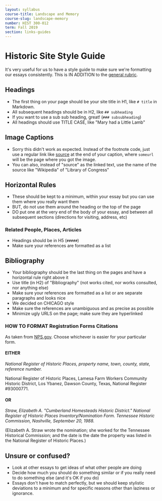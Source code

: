 ```yaml
---
layout: syllabus
course-title: Landscape and Memory
course-slug: landscape-memory
number: HIST 300-012
term: Fall 2019
section: links-guides
---
```


# Historic Site Style Guide
It's very useful for us to have a style guide to make sure we're formatting our essays consistently. This is IN ADDITION to the [general rubric](http://fredgibbs.net/courses/trails/essay-grading-rubric.pdf).

## Headings
- The first thing on your page should be your site title in H1, like `# title` in Markdown.
- All subsequent headings should be in H2, like `## subheading`
- If you want to use a sub sub heading, great! (`### subsubheading`)
- All headings should use TITLE CASE, like "Mary had a Little Lamb"

## Image Captions
- Sorry this didn't work as expected. Instead of the footnote code, just use a regular link like [source](http://someurl) at the end of your caption, where `someurl` will be the page where you got the image.
- You can also, instead of "source" as the linked text, use the name of the source like "Wikipedia" of "Library of Congress"


## Horizontal Rules
- These should be kept to a minimum, within your essay but you can use them where you really want them
- BUT, do not use them around the heading or the top of the page
- DO put one at the very end of the body of your essay, and between all subsequent sections (directions for visiting, address, etc)

### Related People, Places, Articles
- Headings should be in H5 (`#####`)
- Make sure your references are formatted as a list

## Bibliography
- Your bibliography should be the last thing on the pages and have a horizontal rule right above it
- Use title (in H2) of "Bibliography" (not works cited, nor works consulted, nor anything else)
- Make sure your references are formatted as a list or are separate paragraphs and looks nice
- We decided on CHICAGO style
- Make sure the references are unambiguous and as precise as possible
- Minimize ugly URLS on the page; make sure they are hyperlinked

### HOW TO FORMAT Registration Forms Citations
As taken from [NPS.gov](https://www.nps.gov/subjects/nationalregister/frequently-asked-questions.htm). Choose whichever is easier for your particular form.

#### EITHER
_National Register of Historic Places, property name, town, county, state, reference number._

National Register of Historic Places, Lamesa Farm Workers Community Historic District, Los Ybanez, Dawson County, Texas, National Register #93000771.

#### OR
_Straw, Elizabeth A. "Cumberland Homesteads Historic District." National Register of Historic Places Inventory/Nomination Form. Tennessee Historic Commission, Nashville, September 20, 1988._

(Elizabeth A. Straw wrote the nomination; she worked for the Tennessee Historical Commission; and the date is the date the property was listed in the National Register of Historic Places.)



## Unsure or confused?
- Look at other essays to get ideas of what other people are doing
- Decide how much you should do something similar or if you really need to do something else (and it's OK if you do)
- Essays don't have to match perfectly, but we should keep stylistic deviations to a minimum and for specific reasons other than laziness or ignorance.
